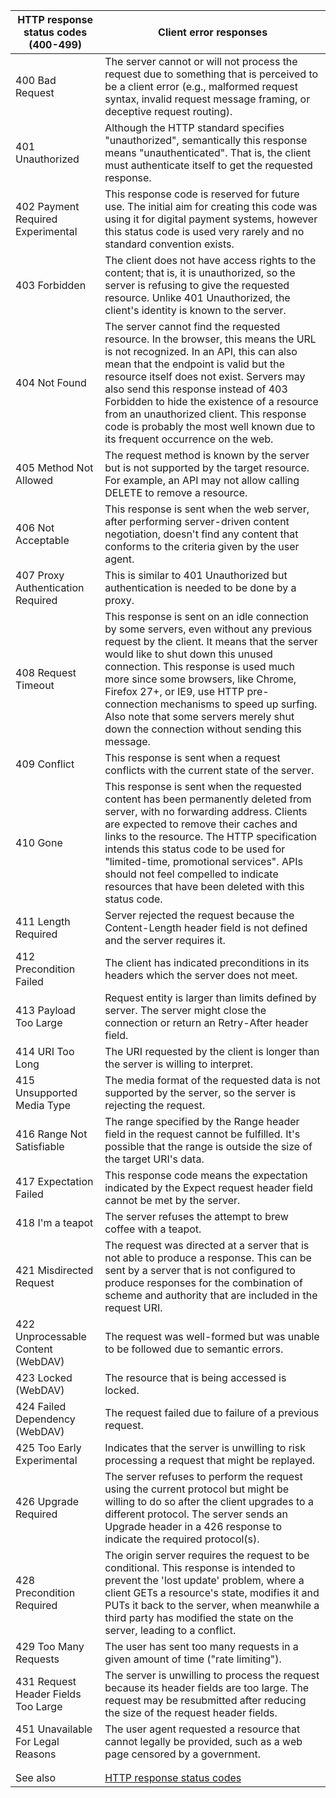 |HTTP response status codes (400-499)|Client error responses|
|---|---|
|400 Bad Request|The server cannot or will not process the request due to something that is perceived to be a client error (e.g., malformed request syntax, invalid request message framing, or deceptive request routing).|
|401 Unauthorized|Although the HTTP standard specifies "unauthorized", semantically this response means "unauthenticated". That is, the client must authenticate itself to get the requested response.|
|402 Payment Required Experimental|This response code is reserved for future use. The initial aim for creating this code was using it for digital payment systems, however this status code is used very rarely and no standard convention exists.|
|403 Forbidden|The client does not have access rights to the content; that is, it is unauthorized, so the server is refusing to give the requested resource. Unlike 401 Unauthorized, the client's identity is known to the server.|
|404 Not Found|The server cannot find the requested resource. In the browser, this means the URL is not recognized. In an API, this can also mean that the endpoint is valid but the resource itself does not exist. Servers may also send this response instead of 403 Forbidden to hide the existence of a resource from an unauthorized client. This response code is probably the most well known due to its frequent occurrence on the web.|
|405 Method Not Allowed|The request method is known by the server but is not supported by the target resource. For example, an API may not allow calling DELETE to remove a resource.|
|406 Not Acceptable|This response is sent when the web server, after performing server-driven content negotiation, doesn't find any content that conforms to the criteria given by the user agent.|
|407 Proxy Authentication Required|This is similar to 401 Unauthorized but authentication is needed to be done by a proxy.|
|408 Request Timeout|This response is sent on an idle connection by some servers, even without any previous request by the client. It means that the server would like to shut down this unused connection. This response is used much more since some browsers, like Chrome, Firefox 27+, or IE9, use HTTP pre-connection mechanisms to speed up surfing. Also note that some servers merely shut down the connection without sending this message.|
|409 Conflict|This response is sent when a request conflicts with the current state of the server.|
|410 Gone|This response is sent when the requested content has been permanently deleted from server, with no forwarding address. Clients are expected to remove their caches and links to the resource. The HTTP specification intends this status code to be used for "limited-time, promotional services". APIs should not feel compelled to indicate resources that have been deleted with this status code.|
|411 Length Required|Server rejected the request because the Content-Length header field is not defined and the server requires it.|
|412 Precondition Failed|The client has indicated preconditions in its headers which the server does not meet.|
|413 Payload Too Large|Request entity is larger than limits defined by server. The server might close the connection or return an Retry-After header field.|
|414 URI Too Long|The URI requested by the client is longer than the server is willing to interpret.|
|415 Unsupported Media Type|The media format of the requested data is not supported by the server, so the server is rejecting the request.|
|416 Range Not Satisfiable|The range specified by the Range header field in the request cannot be fulfilled. It's possible that the range is outside the size of the target URI's data.|
|417 Expectation Failed|This response code means the expectation indicated by the Expect request header field cannot be met by the server.|
|418 I'm a teapot|The server refuses the attempt to brew coffee with a teapot.|
|421 Misdirected Request|The request was directed at a server that is not able to produce a response. This can be sent by a server that is not configured to produce responses for the combination of scheme and authority that are included in the request URI.|
|422 Unprocessable Content (WebDAV)|The request was well-formed but was unable to be followed due to semantic errors.|
|423 Locked (WebDAV)|The resource that is being accessed is locked.|
|424 Failed Dependency (WebDAV)|The request failed due to failure of a previous request.|
|425 Too Early Experimental|Indicates that the server is unwilling to risk processing a request that might be replayed.|
|426 Upgrade Required|The server refuses to perform the request using the current protocol but might be willing to do so after the client upgrades to a different protocol. The server sends an Upgrade header in a 426 response to indicate the required protocol(s).|
|428 Precondition Required|The origin server requires the request to be conditional. This response is intended to prevent the 'lost update' problem, where a client GETs a resource's state, modifies it and PUTs it back to the server, when meanwhile a third party has modified the state on the server, leading to a conflict.|
|429 Too Many Requests|The user has sent too many requests in a given amount of time ("rate limiting").|
|431 Request Header Fields Too Large|The server is unwilling to process the request because its header fields are too large. The request may be resubmitted after reducing the size of the request header fields.|
|451 Unavailable For Legal Reasons|The user agent requested a resource that cannot legally be provided, such as a web page censored by a government.|
|||
|||
|See also|[HTTP response status codes](https://github.com/Velorei/HTTP/blob/main/HTTP_status_codes/HTTP_status_codes.md)|
